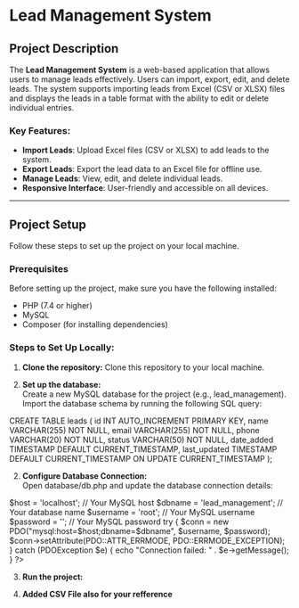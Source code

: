 # Lead Management System

## Project Description

The **Lead Management System** is a web-based application that allows users to manage leads effectively. Users can import, export, edit, and delete leads. The system supports importing leads from Excel (CSV or XLSX) files and displays the leads in a table format with the ability to edit or delete individual entries. 

### Key Features:
- **Import Leads**: Upload Excel files (CSV or XLSX) to add leads to the system.
- **Export Leads**: Export the lead data to an Excel file for offline use.
- **Manage Leads**: View, edit, and delete individual leads.
- **Responsive Interface**: User-friendly and accessible on all devices.

---

## Project Setup

Follow these steps to set up the project on your local machine.

### Prerequisites
Before setting up the project, make sure you have the following installed:
- PHP (7.4 or higher)
- MySQL
- Composer (for installing dependencies)

### Steps to Set Up Locally:

1. **Clone the repository:**
   Clone this repository to your local machine.

2. **Set up the database:**  
    Create a new MySQL database for the project (e.g., lead_management).
    Import the database schema by running the following SQL query:

CREATE TABLE leads (
    id INT AUTO_INCREMENT PRIMARY KEY,
    name VARCHAR(255) NOT NULL,
    email VARCHAR(255) NOT NULL,
    phone VARCHAR(20) NOT NULL,
    status VARCHAR(50) NOT NULL,
    date_added TIMESTAMP DEFAULT CURRENT_TIMESTAMP,
    last_updated TIMESTAMP DEFAULT CURRENT_TIMESTAMP ON UPDATE CURRENT_TIMESTAMP
);

2. **Configure Database Connection:**  
    Open database/db.php and update the database connection details:
    
    <?php
$host = 'localhost'; // Your MySQL host
$dbname = 'lead_management'; // Your database name
$username = 'root'; // Your MySQL username
$password = ''; // Your MySQL password
try {
    $conn = new PDO("mysql:host=$host;dbname=$dbname", $username, $password);
    $conn->setAttribute(PDO::ATTR_ERRMODE, PDO::ERRMODE_EXCEPTION);
} catch (PDOException $e) {
    echo "Connection failed: " . $e->getMessage();
}
?>

3. **Run the project:** 

4. **Added CSV File also for your refference**